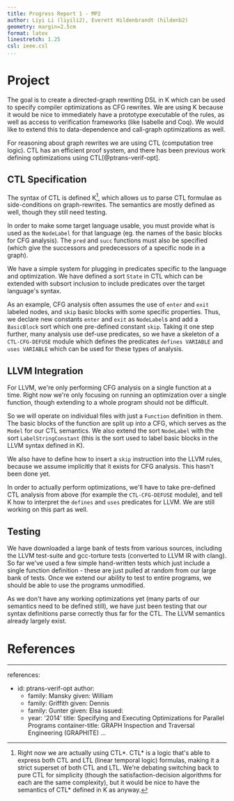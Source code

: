 ```yaml
---
title: Progress Report 1 - MP2
author: Liyi Li (liyili2), Everett Hildenbrandt (hildenb2)
geometry: margin=2.5cm
format: latex
linestretch: 1.25
csl: ieee.csl
...
```



Project
=======

The goal is to create a directed-graph rewriting DSL in K which can be used to
specify compiler optimizations as CFG rewrites. We are using K because it would
be nice to immediately have a prototype executable of the rules, as well as
access to verification frameworks (like Isabelle and Coq). We would like to
extend this to data-dependence and call-graph optimizations as well.

For reasoning about graph rewrites we are using CTL (computation tree logic).
CTL has an efficient proof system, and there has been previous work defining
optimizations using CTL[@ptrans-verif-opt].


CTL Specification
-----------------

The syntax of CTL is defined K[^actuallyCTLStar], which allows us to parse CTL
formulae as side-conditions on graph-rewrites. The semantics are mostly defined
as well, though they still need testing.

[^actuallyCTLStar]: Right now we are actually using CTL*. CTL* is a logic that's
    able to express both CTL and LTL (linear temporal logic) formulas, making it
    a strict superset of both CTL and LTL. We're debating switching back to pure
    CTL for simplicity (though the satisfaction-decision algorithms for each are
    the same complexity), but it would be nice to have the semantics of CTL*
    defined in K as anyway.

In order to make some target language usable, you must provide what is used as
the `NodeLabel` for that language (eg. the names of the basic blocks for CFG
analysis). The `pred` and `succ` functions must also be specified (which give
the successors and predecessors of a specific node in a graph).

We have a simple system for plugging in predicates specific to the language and
optimization. We have defined a sort `State` in CTL which can be extended with
subsort inclusion to include predicates over the target language's syntax.

As an example, CFG analysis often assumes the use of `enter` and `exit` labeled
nodes, and `skip` basic blocks with some specific properties. Thus, we declare
new constants `enter` and `exit` as `NodeLabel`s and add a `BasicBlock` sort
which one pre-defined constant `skip`. Taking it one step further, many analysis
use def-use predicates, so we have a skeleton of a `CTL-CFG-DEFUSE` module which
defines the predicates `defines VARIABLE` and `uses VARIABLE` which can be used
for these types of analysis.


LLVM Integration
----------------

For LLVM, we're only performing CFG analysis on a single function at a time.
Right now we're only focusing on running an optimization over a single function,
though extending to a whole program should not be difficult.

So we will operate on individual files with just a `Function` definition in
them. The basic blocks of the function are split up into a CFG, which serves as
the `Model` for our CTL semantics. We also extend the sort `NodeLabel` with the
sort `LabelStringConstant` (this is the sort used to label basic blocks in the
LLVM syntax defined in K).

We also have to define how to insert a `skip` instruction into the LLVM rules,
because we assume implicitly that it exists for CFG analysis. This hasn't been
done yet.

In order to actually perform optimizations, we'll have to take pre-defined CTL
analysis from above (for example the `CTL-CFG-DEFUSE` module), and tell K how to
interpret the `defines` and `uses` predicates for LLVM. We are still working on
this part as well.


Testing
-------

We have downloaded a large bank of tests from various sources, including the
LLVM test-suite and gcc-torture tests (converted to LLVM IR with clang). So far
we've used a few simple hand-written tests which just include a single function
definition - these are just pulled at random from our large bank of tests. Once
we extend our ability to test to entire programs, we should be able to use the
programs unmodified.

As we don't have any working optimizations yet (many parts of our semantics need
to be defined still), we have just been testing that our syntax definitions
parse correctly thus far for the CTL. The LLVM semantics already largely exist.


References
==========

---
references:
-   id: ptrans-verif-opt
    author:
    -   family: Mansky
        given: William
    -   family: Griffith
        given: Dennis
    -   family: Gunter
        given: Elsa
    issued:
    -   year: '2014'
    title: Specifying and Executing Optimizations for Parallel Programs
    container-title: GRAPH Inspection and Traversal Engineering (GRAPHITE)
...
